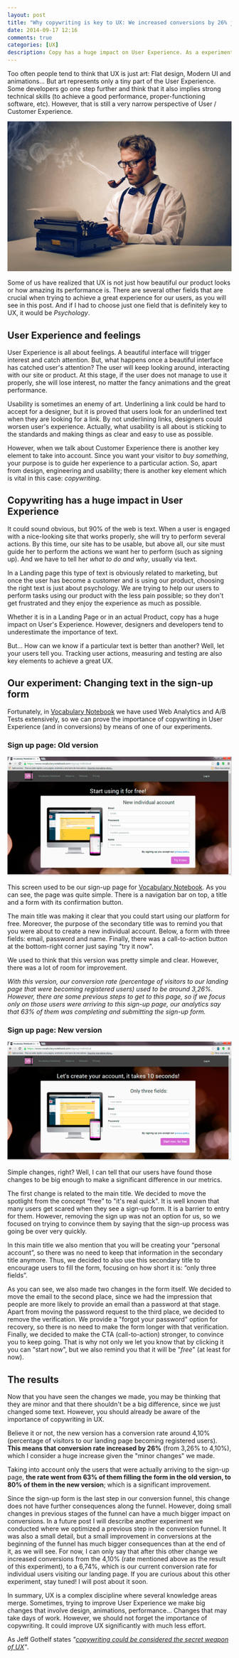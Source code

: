 ```yaml
---
layout: post
title: "Why copywriting is key to UX: We increased conversions by 26% just changing some text"
date: 2014-09-17 12:16
comments: true
categories: [UX]
description: Copy has a huge impact on User Experience. As a experiment, we made a few changes to the text of our sign-up form and conversions increased significantly
---
```

Too often people tend to think that UX is just art: Flat design, Modern UI and animations... But art represents only a tiny part of the User Experience. Some developers go one step further and think that it also implies strong technical skills (to achieve a good performance, proper-functioning software, etc). However, that is still a very narrow perspective of User / Customer Experience. 

<img src="/images/copywriting_writing_machine.jpg" alt="Picture of a man using a writing machine and smoking with a pipe" />

Some of us have realized that UX is not just how beautiful our product looks or how amazing its performance is. There are several other fields that are crucial when trying to achieve a great experience for our users, as you will see in this post. And if I had to choose just one field that is definitely key to UX, it would be <em>Psychology</em>.

<!-- More -->

<h2>User Experience and feelings</h2>

User Experience is all about feelings. A beautiful interface will trigger interest and catch attention. But, what happens once a beautiful interface has catched user's attention? The user will keep looking around, interacting with our site or product. At this stage, if the user does not manage to use it properly, she will lose interest, no matter the fancy animations and the great performance. 

Usability is sometimes an enemy of art. Underlining a link could be hard to accept for a designer, but it is proved that users look for an underlined text when they are looking for a link. By not underlining links, designers could worsen user's experience. Actually, what usability is all about is sticking to the standards and making things as clear and easy to use as possible.

However, when we talk about Customer Experience there is another key element to take into account. Since you want your visitor to <em>buy something</em>, your purpose is to guide her experience to a particular action. So, apart from design, engineering and usability; there is another key element which is vital in this case: <em>copywriting</em>. 

<h2>Copywriting has a huge impact in User Experience</h2>

It could sound obvious, but 90% of the web is text. When a user is engaged with a nice-looking site that works properly, she will try to perform several actions. By this time, our site has to be usable, but above all, our site must guide her to perform the actions we want her to perform (such as signing up). And we have to tell her <em>what to do and why</em>, usually via text.

In a Landing page this type of text is obviously related to marketing, but once the user has become a customer and is using our product, choosing the right text is just about psychology. We are trying to help our users to perform tasks using our product with the less pain possible; so they don't get frustrated and they enjoy the experience as much as possible.

Whether it is in a Landing Page or in an actual Product, copy has a huge impact on User's Experience. However, designers and developers tend to underestimate the importance of text.

But… How can we know if a particular text is better than another? Well, let your users tell you. Tracking user actions, measuring and testing are also key elements to achieve a great UX. 

<h2>Our experiment: Changing text in the sign-up form</h2>

Fortunately, in <a href="http://www.vocabularynotebook.com">Vocabulary Notebook</a> we have used Web Analytics and A/B Tests extensively, so we can prove the importance of copywriting in User Experience (and in conversions) by means of one of our experiments.

<h3>Sign up page: Old version</h3>

<img src="/images/screenshot_old_signup.png" alt="Screenshot of the Old sign-up form of Vocabulary Notebook" />

This screen used to be our sign-up page for <a href="http://www.vocabularynotebook.com">Vocabulary Notebook</a>. As you can see, the page was quite simple. There is a navigation bar on top, a title and a form with its confirmation button.

The main title was making it clear that you could start using our platform for free. Moreover, the purpose of the secondary title was to remind you that you were about to create a new individual account. Below, a form with three fields: email, password and name. Finally, there was a call-to-action button at the bottom-right corner just saying "try it now". 

We used to think that this version was pretty simple and clear. However, there was a lot of room for improvement.

<em>With this version, our conversion rate (percentage of visitors to our landing page that were becoming registered users) used to be around 3,26%. However, there are some previous steps to get to this page, so if we focus only on those users were arriving to this sign-up page, our analytics say that 63% of them was completing and submitting the sign-up form.</em>

<h3>Sign up page: New version</h3>

<img src="/images/screenshot_new_signup.png" alt="Screenshot of the New sign-up form of Vocabulary Notebook" />

Simple changes, right? Well, I can tell that our users have found those changes to be big enough to make a significant difference in our metrics.

The first change is related to the main title. We decided to move the spotlight from the concept “free” to "it's real quick". It is well known that many users get scared when they see a sign-up form. It is a barrier to entry for them. However, removing the sign up was not an option for us, so we focused on trying to convince them by saying that the sign-up process was going be over very quickly.

In this main title we also mention that you will be creating your “personal account”, so there was no need to keep that information in the secondary title anymore. Thus, we decided to also use this secondary title to encourage users to fill the form, focusing on how short it is: “only three fields”.

As you can see, we also made two changes in the form itself. We decided to move the email to the second place, since we had the impression that people are more likely to provide an email than a password at that stage. Apart from moving the password request to the third place, we decided to remove the verification. We provide a "forgot your password" option for recovery, so there is no need to make the form longer with that verification.
Finally, we decided to make the CTA (call-to-action) stronger, to convince you to keep going. That is why not only we let you know that by clicking it you can "start now", but we also remind you that it will be "<em>free</em>" (at least for now).

<h2>The results</h2>

Now that you have seen the changes we made, you may be thinking that they are minor and that there shouldn't be a big difference, since we just changed some text. However, you should already be aware of the importance of copywriting in UX.

Believe it or not, the new version has a conversion rate around 4,10% (percentage of visitors to our landing page becoming registered users). <strong>This means that conversion rate increased by 26%</strong> (from 3,26% to 4,10%), which I consider a huge increase given the "minor changes" we made.

Taking into account only the users that were actually arriving to the sign-up page, <strong>the rate went from 63% of them filling the form in the old version, to 80% of them in the new version</strong>; which is a significant improvement.

Since the sign-up form is the last step in our conversion funnel, this change does not have further consequences along the funnel. However, doing small changes in previous stages of the funnel can have a much bigger impact on conversions. In a future post I will describe another experiment we conducted where we optimized a previous step in the conversion funnel. It was also a small detail, but a small improvement in conversions at the beginning of the funnel has much bigger consequences than at the end of it, as we will see. For now, I can only say that after this other change we increased conversions from the 4,10% (rate mentioned above as the result of this experiment), to a 6,74%, which is our current conversion rate for individual users visiting our landing page. If you are curious about this other experiment, stay tuned! I will post about it soon.

In summary, UX is a complex discipline where several knowledge areas merge. Sometimes, trying to improve User Experience we make big changes that involve design, animations, performance… Changes that may take days of work. However, we should not forget the importance of copywriting. It could improve UX significantly with much less effort.

As Jeff Gothelf states <em>"<a href="http://www.jeffgothelf.com/blog/the-secret-weapon-of-ux-copywriting/#sthash.asXhCmK5.dpbs">copywriting could be considered the secret weapon of UX</a>"</em>.
 

